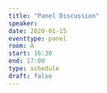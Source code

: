 ```yaml
---
title: "Panel Discussion"
speaker:
date: 2020-01-15
eventtype: panel
room: A
start: 16:30
end: 17:00
type: schedule
draft: false
---
```

